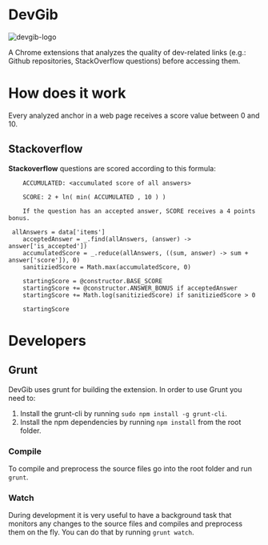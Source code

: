 DevGib
======

![devgib-logo](https://raw.github.com/iic-ninjas/DevGib/master/assets/icons/icon128.png)

A Chrome extensions that analyzes the quality of dev-related links (e.g.: Github repositories, StackOverflow questions) before accessing them.

# How does it work #

Every analyzed anchor in a web page receives a score value between 0 and 10.

## Stackoverflow ##

__Stackoverflow__ questions are scored according to this formula:

```
    ACCUMULATED: <accumulated score of all answers>

    SCORE: 2 + ln( min( ACCUMULATED , 10 ) )

    If the question has an accepted answer, SCORE receives a 4 points bonus.
```
     allAnswers = data['items']
        acceptedAnswer = _.find(allAnswers, (answer) -> answer['is_accepted'])
        accumulatedScore = _.reduce(allAnswers, ((sum, answer) -> sum + answer['score']), 0)
        sanitiziedScore = Math.max(accumulatedScore, 0)

        startingScore = @constructor.BASE_SCORE
        startingScore += @constructor.ANSWER_BONUS if acceptedAnswer
        startingScore += Math.log(sanitiziedScore) if sanitiziedScore > 0

        startingScore


# Developers

## Grunt ##

DevGib uses grunt for building the extension. In order to use Grunt you need to:

1. Install the grunt-cli by running ```sudo npm install -g grunt-cli```.
2. Install the npm dependencies by running ```npm install``` from the root folder.

### Compile ###

To compile and preprocess the source files go into the root folder and run ```grunt```.

### Watch ###

During development it is very useful to have a background task that monitors any changes to the source files and compiles and preprocess them on the fly. You can do that by running ```grunt watch```.
